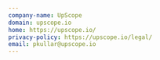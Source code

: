 ```yaml
---
company-name: UpScope
domain: upscope.io
home: https://upscope.io/
privacy-policy: https://upscope.io/legal/
email: pkullar@upscope.io
---
```




